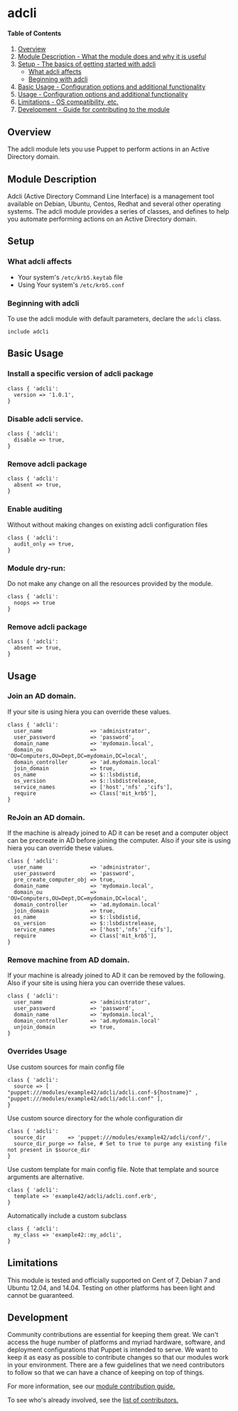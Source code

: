 # adcli

#### Table of Contents

1. [Overview](#overview)
2. [Module Description - What the module does and why it is useful](#module-description)
3. [Setup - The basics of getting started with adcli](#setup)
    * [What adcli affects](#what-adcli-affects)
    * [Beginning with adcli](#beginning-with-adcli)
4. [Basic Usage - Configuration options and additional functionality](#basic-usage)
5. [Usage - Configuration options and additional functionality](#usage)
6. [Limitations - OS compatibility, etc.](#limitations)
7. [Development - Guide for contributing to the module](#development)

## Overview

The adcli module lets you use Puppet to perform actions in an Active Directory domain.

## Module Description

Adcli (Active Directory Command Line Interface) is a management tool available on Debian, Ubuntu, Centos, Redhat and several other operating systems. The adcli module provides a series of classes, and defines to help you automate performing actions on an Active Directory domain.

## Setup

### What adcli affects

* Your system's `/etc/krb5.keytab` file
* Using Your system's `/etc/krb5.conf`

### Beginning with adcli

To use the adcli module with default parameters, declare the `adcli` class.

~~~puppet
include adcli
~~~

## Basic Usage

### Install a specific version of adcli package

~~~puppet
class { 'adcli':
  version => '1.0.1',
}
~~~

### Disable adcli service.

~~~puppet
class { 'adcli':
  disable => true,
}
~~~

### Remove adcli package

~~~puppet
class { 'adcli':
  absent => true,
}
~~~

### Enable auditing

Without without making changes on existing adcli configuration files

~~~puppet
class { 'adcli':
  audit_only => true,
}
~~~

### Module dry-run:

Do not make any change on all the resources provided by the module.

~~~puppet
class { 'adcli':
  noops => true
}
~~~

### Remove adcli package
~~~puppet
class { 'adcli':
  absent => true,
}
~~~

## Usage

### Join an AD domain.

If your site is using hiera you can override these values.

~~~puppet
class { 'adcli':
  user_name               => 'administrator',
  user_password           => 'password',
  domain_name             => 'mydomain.local',
  domain_ou               => 'OU=Computers,OU=Dept,DC=mydomain,DC=local',
  domain_controller       => 'ad.mydomain.local'
  join_domain             => true,
  os_name                 => $::lsbdistid,
  os_version              => $::lsbdistrelease,
  service_names           => ['host','nfs' ,'cifs'],
  require                 => Class['mit_krb5'],
}
~~~

### ReJoin an AD domain.

If the machine is already joined to AD it can be reset and a computer object can be precreate in AD before joining the computer. Also if your site is using hiera you can override these values.

~~~puppet
class { 'adcli':
  user_name               => 'administrator',
  user_password           => 'password',
  pre_create_computer_obj => true,
  domain_name             => 'mydomain.local',
  domain_ou               => 'OU=Computers,OU=Dept,DC=mydomain,DC=local',
  domain_controller       => 'ad.mydomain.local'
  join_domain             => true,
  os_name                 => $::lsbdistid,
  os_version              => $::lsbdistrelease,
  service_names           => ['host','nfs' ,'cifs'],
  require                 => Class['mit_krb5'],
}
~~~

### Remove machine from AD domain.

If your machine is already joined to AD it can be removed by the following. Also if your site is using hiera you can override these values.

~~~puppet
class { 'adcli':
  user_name               => 'administrator',
  user_password           => 'password',
  domain_name             => 'mydomain.local',
  domain_controller       => 'ad.mydomain.local'
  unjoin_domain           => true,
}
~~~

### Overrides Usage

Use custom sources for main config file

~~~puppet
class { 'adcli':
  source => [ "puppet:///modules/example42/adcli/adcli.conf-${hostname}" , "puppet:///modules/example42/adcli/adcli.conf" ],
}
~~~

Use custom source directory for the whole configuration dir

~~~puppet
class { 'adcli':
  source_dir       => 'puppet:///modules/example42/adcli/conf/',
  source_dir_purge => false, # Set to true to purge any existing file not present in $source_dir
}
~~~

Use custom template for main config file. Note that template and source arguments are alternative.

~~~puppet
class { 'adcli':
  template => 'example42/adcli/adcli.conf.erb',
}
~~~

Automatically include a custom subclass

~~~puppet
class { 'adcli':
  my_class => 'example42::my_adcli',
}
~~~

## Limitations

This module is tested and officially supported on Cent of 7, Debian 7 and Ubuntu 12.04, and 14.04. Testing on other platforms has been light and cannot be guaranteed.

## Development

Community contributions are essential for keeping them great. We can't access the huge number of platforms and myriad hardware, software, and deployment configurations that Puppet is intended to serve. We want to keep it as easy as possible to contribute changes so that our modules work in your environment. There are a few guidelines that we need contributors to follow so that we can have a chance of keeping on top of things.

For more information, see our [module contribution guide.](https://docs.puppetlabs.com/forge/contributing.html)

To see who's already involved, see the [list of contributors.](https://github.com/sfu-rcg/puppet-adcli/graphs/contributors)